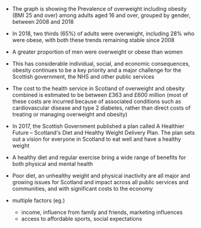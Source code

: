 * The graph is showing the Prevalence of overweight including obesity (BMI 25 and over) among adults aged 16 and over, grouped by gender, between 2008 and 2018
* In 2018, two thirds (65%) of adults were overweight, including 28% who were obese, with both these trends remaining stable since 2008
* A greater proportion of men were overweight or obese than women
* This has considerable individual, social, and economic consequences, obesity continues to be a key priority and a major challenge for the Scottish government, the NHS and other public services
* The cost to the health service in Scotland of overweight and obesity combined is estimated to be between £363 and £600 million (most of these costs are incurred because of associated conditions such as cardiovascular disease and type 2 diabetes, rather than direct costs of treating or managing overweight and obesity)
* In 2017, the Scottish Government published a plan called A Healthier Future – Scotland's Diet and Healthy Weight Delivery Plan. The plan sets out a vision for everyone in Scotland to eat well and have a healthy weight


* A healthy diet and regular exercise bring a wide range of benefits for both physical and mental health
* Poor diet, an unhealthy weight and physical inactivity are all major and growing issues for Scotland and impact across all public services and communities, and with significant costs to the economy


* multiple factors (eg.)
	- income, influence from family and friends, marketing influences
	- access to affordable sports, social expectations



	
	
	

